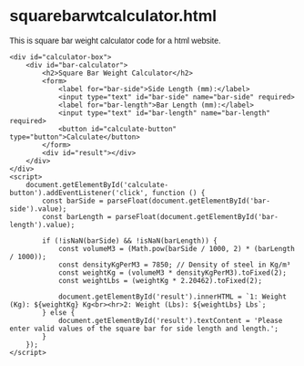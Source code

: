 # squarebarwtcalculator.html
This is square bar weight calculator code for a html website.
<!DOCTYPE html>
<html lang="en">
<head>
    <meta charset="UTF-8">
    <meta name="viewport" content="width=device-width, initial-scale=1.0">
    <title>Square Bar Weight Calculator</title>
    <style>
        body {
            font-family: Arial, sans-serif;
            text-align: left;
        }
        h2 {
            margin-top: 20px;
        }
        #calculator-box {
            max-width: 100%;
            margin: 20px auto;
            padding: 10px;
            border: 2px solid rgb(90, 25, 92);
            border-radius: 5px;
            background-color: #f5f7f9;
        }
        #bar-calculator form {
            margin-bottom: 20px;
        }
        label {
            display: block;
            margin-bottom: 5px;
        }
        input[type="text"] {
            width: 100%;
            padding: 5px;
            margin-bottom: 10px;
            font-size: 18px;
            background-color: white;
        }
        button {
            background-color: #1a2d40;
            color: white;
            border: none;
            padding: 10px 20px;
            cursor: pointer;
            font-size: 18px;
        }
        #result {
            margin-top: 20px;
            font-weight: normal;
        }
    </style>
</head>
<body>
   
    <div id="calculator-box">
        <div id="bar-calculator">
            <h2>Square Bar Weight Calculator</h2>
            <form>
                <label for="bar-side">Side Length (mm):</label>
                <input type="text" id="bar-side" name="bar-side" required>
                <label for="bar-length">Bar Length (mm):</label>
                <input type="text" id="bar-length" name="bar-length" required>
                <button id="calculate-button" type="button">Calculate</button>
            </form>
            <div id="result"></div>
        </div>
    </div>
    <script>
        document.getElementById('calculate-button').addEventListener('click', function () {
            const barSide = parseFloat(document.getElementById('bar-side').value);
            const barLength = parseFloat(document.getElementById('bar-length').value);

            if (!isNaN(barSide) && !isNaN(barLength)) {
                const volumeM3 = (Math.pow(barSide / 1000, 2) * (barLength / 1000));
                const densityKgPerM3 = 7850; // Density of steel in Kg/m³
                const weightKg = (volumeM3 * densityKgPerM3).toFixed(2);
                const weightLbs = (weightKg * 2.20462).toFixed(2);

                document.getElementById('result').innerHTML = `1: Weight (Kg): ${weightKg} Kg<br><hr>2: Weight (Lbs): ${weightLbs} Lbs`;
            } else {
                document.getElementById('result').textContent = 'Please enter valid values of the square bar for side length and length.';
            }
        });
    </script>
</body>
</html>

